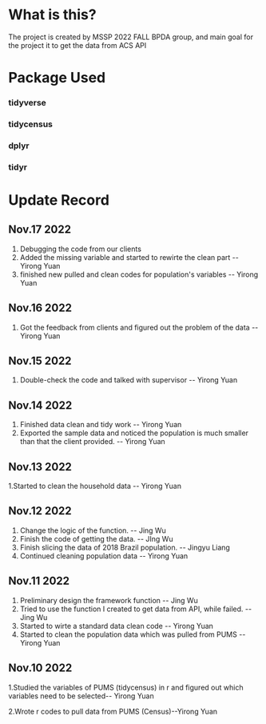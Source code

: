 # What is this?
The project is created by MSSP 2022 FALL BPDA group, and main goal for the project it to get the data from ACS API

# Package Used
### tidyverse
### tidycensus
### dplyr
### tidyr

# Update Record

## Nov.17 2022
1. Debugging the code from our clients 
2. Added the missing variable and started to rewirte the clean part -- Yirong Yuan
3. finished new pulled and clean codes for population's variables -- Yirong Yuan

## Nov.16 2022
1. Got the feedback from clients and figured out the problem of the data -- Yirong Yuan

## Nov.15 2022
1. Double-check the code and talked with supervisor -- Yirong Yuan

## Nov.14 2022
1. Finished data clean and tidy work -- Yirong Yuan
2. Exported the sample data and noticed the population is much smaller than that the client provided. -- Yirong Yuan

## Nov.13 2022
1.Started to clean the household data -- Yirong Yuan

## Nov.12 2022
1. Change the logic of the function. -- Jing Wu
2. Finish the code of getting the data. -- JIng Wu
3. Finish slicing the data of 2018 Brazil population. -- Jingyu Liang
4. Continued  cleaning  population data -- Yirong Yuan

## Nov.11 2022

1. Preliminary design the framework function -- Jing Wu
2. Tried to use the function I created to get data from API, while failed. -- Jing Wu
3. Started to wirte a standard data clean code -- Yirong Yuan
4. Started to clean the population data which was pulled from PUMS -- Yirong Yuan


## Nov.10 2022
1.Studied the variables of PUMS (tidycensus) in r and figured out which variables need to be selected-- Yirong Yuan

2.Wrote  r codes to pull data from PUMS (Census)--Yirong Yuan
